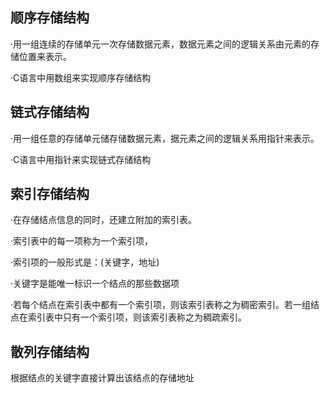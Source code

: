 ## 顺序存储结构

·用一组连续的存储单元一次存储数据元素，数据元素之间的逻辑关系由元素的存储位置来表示。

·C语言中用数组来实现顺序存储结构

## 链式存储结构

·用一组任意的存储单元储存储数据元素，据元素之间的逻辑关系用指针来表示。

·C语言中用指针来实现链式存储结构

## 索引存储结构

·在存储结点信息的同时，还建立附加的索引表。

·索引表中的每一项称为一个索引项，

·索引项的一般形式是：(关键字，地址)

·关键字是能唯一标识一个结点的那些数据项

·若每个结点在索引表中都有一个索引项，则该索引表称之为稠密索引。若一组结点在索引表中只有一个索引项，则该索引表称之为稠疏索引。

## 散列存储结构

根据结点的关键字直接计算出该结点的存储地址